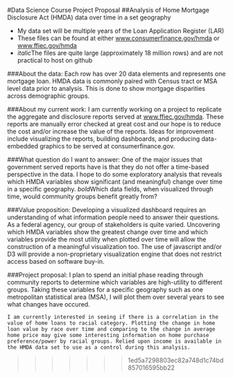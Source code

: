 #Data Science Course Project Proposal
##Analysis of Home Mortgage Disclosure Act (HMDA) data over time in a set geography

* My data set will be multiple years of the Loan Application Register (LAR)
* These files can be found at either www.consumerfinance.gov/hmda or www.ffiec.gov/hmda
* *italic*The files are quite large (approximately 18 million rows) and are not practical to host on github

###About the data:
    Each row has over 20 data elements and represents one mortgage loan. HMDA data is commonly paired with Census tract or MSA level data prior to analysis. This is done to show mortgage disparities across demographic groups. 

###About my current work:
    I am currently working on a project to replicate the aggregate and disclosure reports served at www.ffiec.gov/hmda. These reports are manually error checked at great cost and our hope is to reduce the cost and/or increase the value of the reports. Ideas for improvement include visualizing the reports, building dashboards, and producing data-embedded graphics to be served at consumerfinance.gov.

###What question do I want to answer:
    One of the major issues that government served reports have is that they do not offer a time-based perspective in the data. I hope to do some exploratory analysis that reveals which HMDA variables show significant (and meaningful) change over time in a specific geography.
    *bold*Which data fields, when visualized through time, would community groups benefit greatly from?

###Value proposition:
    Developing a visualized dashboard requires an understanding of what information people need to answer their questions. As a federal agency, our group of stakeholders is quite varied. Uncovering which HMDA variables show the greatest change over time and which variables provide the most utility when plotted over time will allow the construction of a meaningful visualization too. The use of javascript and/or D3 will provide a non-proprietary visualization engine that does not restrict access based on software buy-in.

###Project proposal:
    I plan to spend an initial phase reading through community reports to determine which variables are high-utility to different groups. Taking these variables for a specific geography such as one metropolitan statistical area (MSA), I will plot them over several years to see what changes have occured. 

    I am currently interested in seeing if there is a correlation in the value of home loans to racial category. Plotting the change in home loan value by race over time and comparing to the change in average home price may give some interesting information on home purchase preference/power by racial groups. Relied upon income is available in the HMDA data set to use as a control during this analysis.
    
>>>>>>> 1ed5a7298803ec82a748d1c74bd857016595bb22
